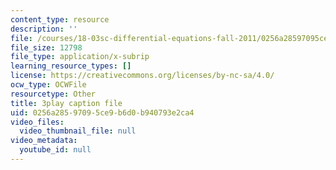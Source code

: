 ```yaml
---
content_type: resource
description: ''
file: /courses/18-03sc-differential-equations-fall-2011/0256a28597095ce9b6d0b940793e2ca4_jOBBwI4CYjM.vtt
file_size: 12798
file_type: application/x-subrip
learning_resource_types: []
license: https://creativecommons.org/licenses/by-nc-sa/4.0/
ocw_type: OCWFile
resourcetype: Other
title: 3play caption file
uid: 0256a285-9709-5ce9-b6d0-b940793e2ca4
video_files:
  video_thumbnail_file: null
video_metadata:
  youtube_id: null
---
```

